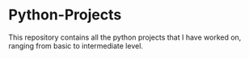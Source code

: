 # Python-Projects
This repository contains all the python projects that I have worked on, ranging from basic to intermediate level.
